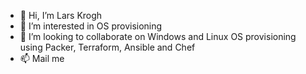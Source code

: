 - 👋 Hi, I’m Lars Krogh
- 👀 I’m interested in OS provisioning
- 💞️ I’m looking to collaborate on Windows and Linux OS provisioning using Packer, Terraform, Ansible and Chef
- 📫 Mail me
